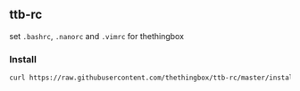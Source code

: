 ## ttb-rc

set `.bashrc`, `.nanorc` and `.vimrc` for thethingbox

### Install

``` sh
curl https://raw.githubusercontent.com/thethingbox/ttb-rc/master/install.sh | sh
```
